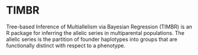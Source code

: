 # TIMBR
Tree-based Inference of Multiallelism via Bayesian Regression (TIMBR) is an R package for inferring the allelic series in multiparental populations. The allelic series is the partition of founder haplotypes into groups that are functionally distinct with respect to a phenotype. 
